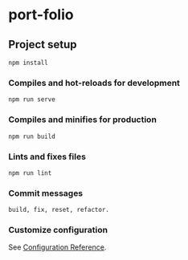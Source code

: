# port-folio

## Project setup
```
npm install
```

### Compiles and hot-reloads for development
```
npm run serve
```

### Compiles and minifies for production
```
npm run build
```

### Lints and fixes files
```
npm run lint
```

### Commit messages
```
build, fix, reset, refactor. 
```

### Customize configuration
See [Configuration Reference](https://cli.vuejs.org/config/).

